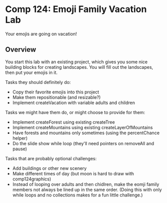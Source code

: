 Comp 124: Emoji Family Vacation Lab
====

Your emojis are going on vacation!

Overview
---

You start this lab with an existing project, which gives you some nice building blocks for creating landscapes. You will fill out the landscapes, then put your emojis in it.



Tasks they should definitely do:

- Copy their favorite emojis into this project
- Make them repositionable (and resizable?)
- Implement createVacation with variable adults and children

Tasks we might have them do, or might choose to provide for them:

- Implement createForest using existing createTree
- Implement createMountains using existing createLayerOfMountains
- Have forests and mountains only sometimes (using the percentChance helper)
- Do the slide show while loop (they'll need pointers on removeAll and pause)

Tasks that are probably optional challenges:

- Add buildings or other new scenery
- Make different times of day (but moon is hard to draw with comp124graphics)
- Instead of looping over adults and then chidlren, make the eomji family members not always be lined up in the same order. (Doing this with only while loops and no collections makes for a fun little challenge.)
